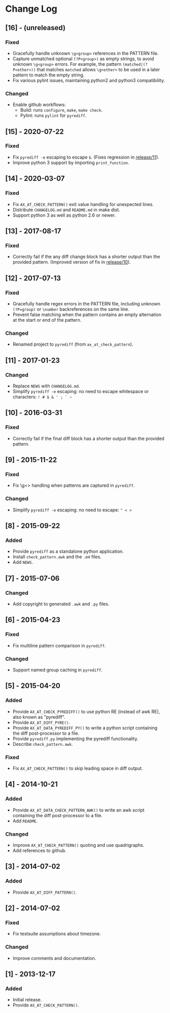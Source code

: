 # Change Log

## [16] - (unreleased)

### Fixed
- Gracefully handle unknown `\g<group>` references in the PATTERN file.
- Capture unmatched optional `(?P<group>)` as empty strings,
  to avoid unknown `\g<group>` errors.
  For example, the pattern `(matched|(?P<other>))` that matches `matched`
  allows `\g<other>` to be used in a later pattern to match the empty string.
- Fix various pylint issues, maintaining python2 and python3 compatibility.

### Changed
- Enable github workflows:
  - Build: runs `configure`, `make`, `make check`.
  - Pylint: runs `pylint` for `pyrediff`.


## [15] - 2020-07-22

### Fixed
- Fix `pyrediff -e` escaping to escape `$`. (Fixes regression in [release/11](#11---2017-01-23)).
- Improve python 3 support by importing `print_function`.


## [14] - 2020-03-07

### Fixed
- Fix `AX_AT_CHECK_PATTERN()` exit value handling for unexpected lines.
- Distribute `CHANGELOG.md` and `README.md` in make dist.
- Support python 3 as well as python 2.6 or newer.


## [13] - 2017-08-17

### Fixed
- Correctly fail if the any diff change block has a shorter output than
  the provided pattern. (Improved version of fix in [release/10](#10---2016-03-31)).


## [12] - 2017-07-13

### Fixed
- Gracefully handle regex errors in the PATTERN file, including
  unknown `(?P=group)` or `\number` backreferences on the same line.
- Prevent false matching when the pattern contains an empty alternation
  at the start or end of the pattern.

### Changed
- Renamed project to `pyrediff` (from `ax_at_check_pattern`).


## [11] - 2017-01-23

### Changed
- Replace `NEWS` with `CHANGELOG.md`.
- Simplify `pyrediff -e` escaping: no need to escape whitespace or characters: ``! # $ & ' ; ` ~``


## [10] - 2016-03-31

### Fixed
- Correctly fail if the final diff block has a shorter output than
  the provided pattern.


## [9] - 2015-11-22

### Fixed
- Fix \g<> handling when patterns are captured in `pyrediff`.

### Changed
- Simplify `pyrediff -e` escaping: no need to escape: `" < >`


## [8] - 2015-09-22

### Added
- Provide `pyrediff` as a standalone python application.
- Install `check_pattern.awk` and the `.m4` files.
- Add `NEWS`.


## [7] - 2015-07-06

### Changed
- Add copyright to generated `.awk` and `.py` files.


## [6] - 2015-04-23

### Fixed
- Fix multiline pattern comparison in `pyrediff`.

### Changed
- Support named group caching in `pyrediff`.


## [5] - 2015-04-20

### Added
- Provide `AX_AT_CHECK_PYREDIFF()` to use python RE (instead of awk RE),
  also known as "pyrediff".
- Provide `AX_AT_DIFF_PYRE()`.
- Provide `AX_AT_DATA_PYREDIFF_PY()` to write a python script
  containing the diff post-processor to a file.
- Provide `pyrediff.py` implementing the pyrediff functionality.
- Describe `check_pattern.awk`.

### Fixed
- Fix `AX_AT_CHECK_PATTERN()` to skip leading space in diff output.


## [4] - 2014-10-21

### Added
- Provide `AX_AT_DATA_CHECK_PATTERN_AWK()` to write an awk script
  containing the diff post-processor to a file.
- Add `README`.

### Changed
- Improve `AX_AT_CHECK_PATTERN()` quoting and use quadrigraphs.
- Add references to github.


## [3] - 2014-07-02

### Added
- Provide `AX_AT_DIFF_PATTERN()`.


## [2] - 2014-07-02

### Fixed
- Fix testsuite assumptions about timezone.

### Changed
- Improve comments and documentation.


## [1] - 2013-12-17

### Added
- Initial release.
- Provide `AX_AT_CHECK_PATTERN()`.
